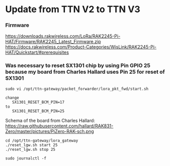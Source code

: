   # Update from TTN V2 to TTN V3


### Firmware
https://downloads.rakwireless.com/LoRa/RAK2245-Pi-HAT/Firmware/RAK2245_Latest_Firmware.zip
https://docs.rakwireless.com/Product-Categories/WisLink/RAK2245-Pi-HAT/Quickstart/#prerequisites


### Was necessary to reset SX1301 chip by using Pin GPIO 25 because my board from Charles Hallard uses Pin 25 for reset of SX1301

```
sudo vi /opt/ttn-gateway/packet_forwarder/lora_pkt_fwd/start.sh

change 
   SX1301_RESET_BCM_PIN=17
to
   SX1301_RESET_BCM_PIN=25   
```

Schema of the board from Charles Hallard: https://raw.githubusercontent.com/hallard/RAK831-Zero/master/pictures/PiZero-RAK-sch.png

```
cd /opt/ttn-gateway/lora_gateway
./reset_lgw.sh start 25
./reset_lgw.sh stop 25

sudo journalctl -f
```
